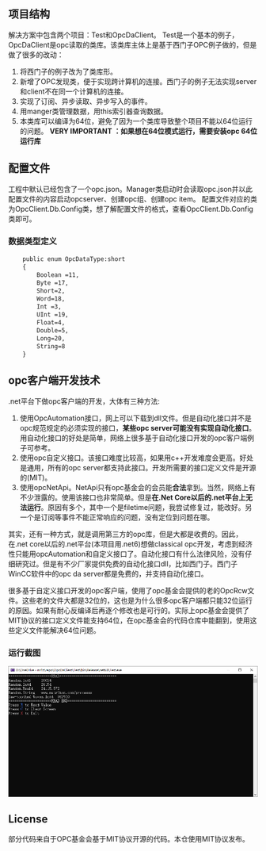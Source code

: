 ## 项目结构
解决方案中包含两个项目：Test和OpcDaClient。
Test是一个基本的例子，OpcDaClient是opc读取的类库。该类库主体上是基于西门子OPC例子做的，但是做了很多的改动：
1. 将西门子的例子改为了类库形。
2. 新增了OPC发现类，便于实现跨计算机的连接。西门子的例子无法实现server和client不在同一个计算机的连接。
3. 实现了订阅、异步读取、异步写入的事件。
4. 用manger类管理数据，用this索引器查询数据。
5. 本类库可以编译为64位，避免了因为一个类库导致整个项目不能以64位运行的问题。 **VERY IMPORTANT ：如果想在64位模式运行，需要安装opc 64位运行库** 
## 配置文件
工程中默认已经包含了一个opc.json。Manager类启动时会读取opc.json并以此配置文件的内容启动opcserver、创建opc组、创建opc item。
配置文件对应的类为OpcClient.Db.Config类，想了解配置文件的格式，查看OpcClient.Db.Config类即可。

### 数据类型定义

        public enum OpcDataType:short
        {
            Boolean =11,
            Byte =17,
            Short=2,
            Word=18,
            Int =3,
            UInt =19,
            Float=4,
            Double=5,
            Long=20,
            String=8
        }

## opc客户端开发技术
.net平台下做opc客户端的开发，大体有三种方法:
1. 使用OpcAutomation接口，网上可以下载到dll文件。但是自动化接口并不是opc规范规定的必须实现的接口，**某些opc server可能没有实现自动化接口**。用自动化接口的好处是简单，网络上很多基于自动化接口开发的opc客户端例子可参考。
2. 使用opc自定义接口。该接口难度比较高，如果用c++开发难度会更高。好处是通用，所有的opc server都支持此接口。开发所需要的接口定义文件是开源的(MIT)。
3. 使用opcNetApi。NetApi只有opc基金会的会员能**合法**拿到。当然，网络上有不少泄露的。使用该接口也非常简单。但是**在.Net Core以后的.net平台上无法运行**。原因有多个，其中一个是filetime问题，我尝试修复过，能改好。另一个是订阅等事件不能正常响应的问题，没有定位到问题在哪。

其实，还有一种方式，就是调用第三方的opc库，但是大都是收费的。因此，在.net core以后的.net平台(本项目用.net6)想做classical opc开发，考虑到经济性只能用opcAutomation和自定义接口了。自动化接口有什么法律风险，没有仔细研究过。但是有不少厂家提供免费的自动化接口dll，比如西门子。西门子WinCC软件中的opc da server都是免费的，并支持自动化接口。

很多基于自定义接口开发的opc客户端，使用了opc基金会提供的老的OpcRcw文件。这些老的文件大都是32位的，这也是为什么很多opc客户端都只能32位运行的原因。如果有耐心反编译后再逐个修改也是可行的。实际上opc基金会提供了MIT协议的接口定义文件能支持64位，在opc基金会的代码仓库中能翻到，使用这些定义文件能解决64位问题。
### 运行截图
![输入图片说明](img/Screen1.png)
## License
部分代码来自于OPC基金会基于MIT协议开源的代码。本仓使用MIT协议发布。
